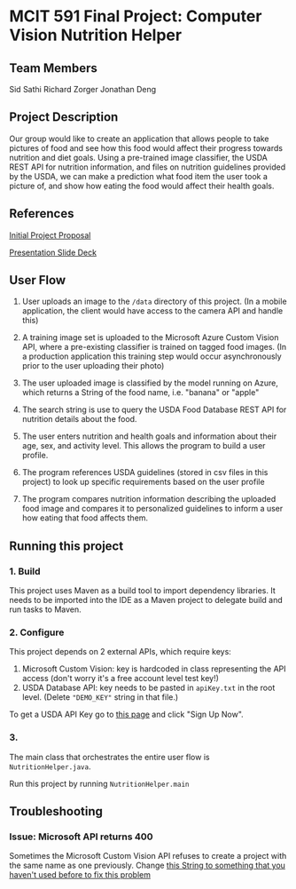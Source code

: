 # MCIT 591 Final Project: Computer Vision Nutrition Helper

## Team Members
Sid Sathi
Richard Zorger
Jonathan Deng

## Project Description

Our group would like to create an application that allows people to take pictures of food and see how this food would affect their progress towards nutrition and diet goals.
Using a pre-trained image classifier, the USDA REST API for nutrition information, and files on nutrition guidelines provided by the USDA, we can make a prediction what food item the user took a picture of, and show how eating the food would affect their health goals.

## References
[Initial Project Proposal](projectProposal.md)

[Presentation Slide Deck](https://docs.google.com/presentation/d/1Yb9poVkx75O-QNyQgVJNzV6YN-1qakat1r1r0t8jX3I/edit)

## User Flow
1. User uploads an image to the `/data` directory of this project. (In a mobile application, the client would have access to the camera API and handle this)

2. A training image set is uploaded to the Microsoft Azure Custom Vision API, where a pre-existing classifier is trained on tagged food images. (In a production application this training step would occur asynchronously prior to the user uploading their photo)

3. The user uploaded image is classified by the model running on Azure, which returns a String of the food name, i.e. "banana" or "apple"

4. The search string is use to query the USDA Food Database REST API for nutrition details about the food.

5. The user enters nutrition and health goals and information about their age, sex, and activity level. This allows the program to build a user
profile.

6. The program references USDA guidelines (stored in csv files in this project) to look up specific requirements based on the user profile

7. The program compares nutrition information describing the uploaded food image and compares it to personalized guidelines to inform a user how eating 
that food affects them.

## Running this project

### 1. Build
This project uses Maven as a build tool to import dependency libraries.  It needs to be imported into the IDE as a Maven project to delegate build and run tasks to Maven.

### 2. Configure
This project depends on 2 external APIs, which require keys:
1. Microsoft Custom Vision: key is hardcoded in class representing the API access (don't worry it's a free account level test key!)
2. USDA Database API: key needs to be pasted in `apiKey.txt` in the root level. (Delete `"DEMO_KEY"` string in that file.)

To get a USDA API Key go to [this page](https://ndb.nal.usda.gov/ndb/doc/index#) and click "Sign Up Now".

### 3. 
The main class that orchestrates the entire user flow is `NutritionHelper.java`.

Run this project by running `NutritionHelper.main`

## Troubleshooting

### Issue: Microsoft API returns 400
Sometimes the Microsoft Custom Vision API refuses to create a project with the same name as one previously. Change [this String to something that you haven't used before to fix this problem](https://github.com/UPenn-CIT599/final-project-nutrition-and-grocery-shopping-helper/blob/master/src/GroceryImageClassification.java#L43)